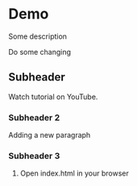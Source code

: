 # Demo

Some description

Do some changing

## Subheader

Watch tutorial on YouTube.

### Subheader 2

Adding a new paragraph

### Subheader 3

1. Open index.html in your browser
